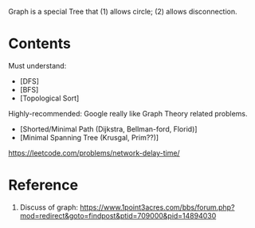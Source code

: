 Graph is a special Tree that (1) allows circle; (2) allows disconnection.

# Contents
Must understand:
+ [DFS]
+ [BFS]
+ [Topological Sort]

Highly-recommended:
Google really like Graph Theory related problems.
+ [Shorted/Minimal Path (Dijkstra, Bellman-ford, Florid)]
+ [Minimal Spanning Tree (Krusgal, Prim??)]

https://leetcode.com/problems/network-delay-time/

# Reference
1. Discuss of graph: https://www.1point3acres.com/bbs/forum.php?mod=redirect&goto=findpost&ptid=709000&pid=14894030
